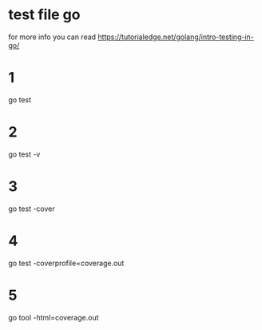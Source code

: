 # test file go
 for more info you can read https://tutorialedge.net/golang/intro-testing-in-go/

# 1
go test
# 2
go test -v
# 3
go test -cover
# 4
go test -coverprofile=coverage.out
# 5
go tool -html=coverage.out 